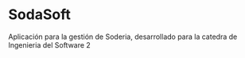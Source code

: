 SodaSoft
========

Aplicación para la gestión de Soderia, desarrollado para la catedra de Ingenieria del Software 2
